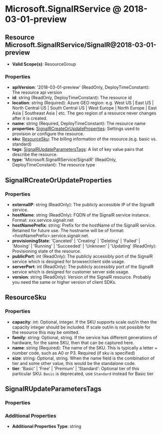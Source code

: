 # Microsoft.SignalRService @ 2018-03-01-preview

## Resource Microsoft.SignalRService/SignalR@2018-03-01-preview
* **Valid Scope(s)**: ResourceGroup
### Properties
* **apiVersion**: '2018-03-01-preview' (ReadOnly, DeployTimeConstant): The resource api version
* **id**: string (ReadOnly, DeployTimeConstant): The resource id
* **location**: string (Required): Azure GEO region: e.g. West US | East US | North Central US | South Central US | West Europe | North Europe | East Asia | Southeast Asia | etc. 
The geo region of a resource never changes after it is created.
* **name**: string (Required, DeployTimeConstant): The resource name
* **properties**: [SignalRCreateOrUpdateProperties](#signalrcreateorupdateproperties): Settings used to provision or configure the resource.
* **sku**: [ResourceSku](#resourcesku): The billing information of the resource.(e.g. basic vs. standard)
* **tags**: [SignalRUpdateParametersTags](#signalrupdateparameterstags): A list of key value pairs that describe the resource.
* **type**: 'Microsoft.SignalRService/SignalR' (ReadOnly, DeployTimeConstant): The resource type

## SignalRCreateOrUpdateProperties
### Properties
* **externalIP**: string (ReadOnly): The publicly accessible IP of the SignalR service.
* **hostName**: string (ReadOnly): FQDN of the SignalR service instance. Format: xxx.service.signalr.net
* **hostNamePrefix**: string: Prefix for the hostName of the SignalR service. Retained for future use.
The hostname will be of format: &lt;hostNamePrefix&gt;.service.signalr.net.
* **provisioningState**: 'Canceled' | 'Creating' | 'Deleting' | 'Failed' | 'Moving' | 'Running' | 'Succeeded' | 'Unknown' | 'Updating' (ReadOnly): Provisioning state of the resource.
* **publicPort**: int (ReadOnly): The publicly accessibly port of the SignalR service which is designed for browser/client side usage.
* **serverPort**: int (ReadOnly): The publicly accessibly port of the SignalR service which is designed for customer server side usage.
* **version**: string (ReadOnly): Version of the SignalR resource. Probably you need the same or higher version of client SDKs.

## ResourceSku
### Properties
* **capacity**: int: Optional, integer. If the SKU supports scale out/in then the capacity integer should be included. If scale out/in is not 
possible for the resource this may be omitted.
* **family**: string: Optional, string. If the service has different generations of hardware, for the same SKU, then that can be captured here.
* **name**: string (Required): The name of the SKU. This is typically a letter + number code, such as A0 or P3.  Required (if sku is specified)
* **size**: string: Optional, string. When the name field is the combination of tier and some other value, this would be the standalone code.
* **tier**: 'Basic' | 'Free' | 'Premium' | 'Standard': Optional tier of this particular SKU. `Basic` is deprecated, use `Standard` instead for Basic tier

## SignalRUpdateParametersTags
### Properties
### Additional Properties
* **Additional Properties Type**: string

